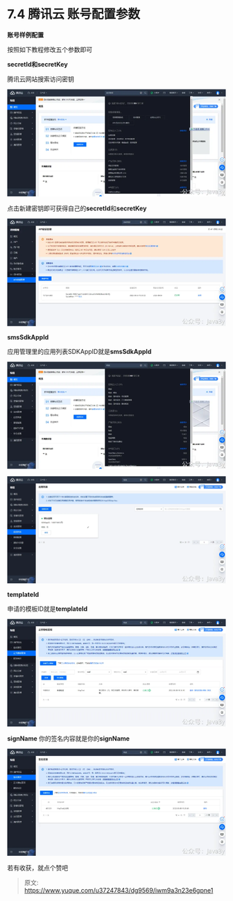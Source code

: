 # 7.4 腾讯云 账号配置参数

**账号样例配置**

按照如下教程修改五个参数即可

**secretId和secretKey**

腾讯云网站搜索访问密钥

![1660022238800-911f1c58-eb40-4b6b-8559-ab288bcf5e42.png](./img/A8MJm3CGN0beojyz/1660022238800-911f1c58-eb40-4b6b-8559-ab288bcf5e42-971964.webp)

点击新建密钥即可获得自己的**secretId**和**secretKey**

![1660022247382-57bac6fc-a6d3-4e7c-a467-6c0f83ad265e.png](./img/A8MJm3CGN0beojyz/1660022247382-57bac6fc-a6d3-4e7c-a467-6c0f83ad265e-859075.webp)

**smsSdkAppId**

应用管理里的应用列表SDKAppID就是**smsSdkAppId**

![1660022261850-e2172db7-b325-4f4a-86d2-3c51fea2b01d.png](./img/A8MJm3CGN0beojyz/1660022261850-e2172db7-b325-4f4a-86d2-3c51fea2b01d-666489.webp)

![1660022271704-7e7f9f2e-70ea-4149-b5e0-cc7bfc067d32.png](./img/A8MJm3CGN0beojyz/1660022271704-7e7f9f2e-70ea-4149-b5e0-cc7bfc067d32-455812.webp)

**templateId**

申请的模板ID就是**templateId**

![1660022285249-fc8944d8-0fd4-4a2c-9a66-893957a6eabc.png](./img/A8MJm3CGN0beojyz/1660022285249-fc8944d8-0fd4-4a2c-9a66-893957a6eabc-659942.webp)

**signName**
你的签名内容就是你的**signName**

![1660022299516-47d1509a-8873-4704-881f-bb6ac4217c29.png](./img/A8MJm3CGN0beojyz/1660022299516-47d1509a-8873-4704-881f-bb6ac4217c29-728007.webp)

若有收获，就点个赞吧

 


> 原文: <https://www.yuque.com/u37247843/dg9569/iwm9a3n23e6gpne1>